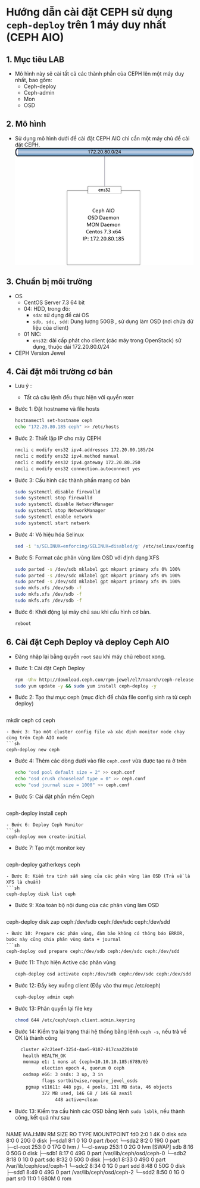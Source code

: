 # Hướng dẫn cài đặt CEPH sử dụng `ceph-deploy` trên 1 máy duy nhất (CEPH AIO)

## 1. Mục tiêu LAB
- Mô hình này sẽ cài tất cả các thành phần của CEPH lên một máy duy nhất, bao gồm:
  - Ceph-deploy
  - Ceph-admin
  - Mon
  - OSD


## 2. Mô hình 
- Sử dụng mô hình dưới để cài đặt CEPH AIO chỉ cần một máy chủ để cài đặt CEPH. 
![img](image/topo_ceph_AIO.jpg)

## 3. Chuẩn bị môi trường
- OS
  - CentOS Server 7.3 64 bit
  - 04: HDD, trong đó:
    - `sda`: sử dụng để cài OS
    - `sdb, sdc, sdd`: Dung lượng 50GB , sử dụng làm OSD (nơi chứa dữ liệu của client)
  - 01 NIC: 
    - `ens32`: dải cấp phát cho client (các máy trong OpenStack) sử dụng, thuộc dải 172.20.80.0/24  
- CEPH Version Jewel

## 4. Cài đặt môi trường cơ bản
- Lưu ý :
  - Tất cả câu lệnh đều thực hiện với quyền `ROOT`  

- Bước 1: Đặt hostname và file hosts
  ```sh
  hostnamectl set-hostname ceph 
  echo "172.20.80.185 ceph" >> /etc/hosts
  ```
- Bước 2: Thiết lập IP cho máy CEPH
  ```sh
  nmcli c modify ens32 ipv4.addresses 172.20.80.185/24
  nmcli c modify ens32 ipv4.method manual
  nmcli c modify ens32 ipv4.gateway 172.20.80.250
  nmcli c modify ens32 connection.autoconnect yes
  ```
  
- Bước 3: Cấu hình các thành phần mạng cơ bản
  ```sh
  sudo systemctl disable firewalld
  sudo systemctl stop firewalld
  sudo systemctl disable NetworkManager
  sudo systemctl stop NetworkManager
  sudo systemctl enable network
  sudo systemctl start network
  ```

- Bước 4: Vô hiệu hóa Selinux
  ```sh
  sed -i 's/SELINUX=enforcing/SELINUX=disabled/g' /etc/selinux/config
  ```
- Bước 5: Format các phân vùng làm OSD với định dạng XFS
  ```sh
  sudo parted -s /dev/sdb mklabel gpt mkpart primary xfs 0% 100%
  sudo parted -s /dev/sdc mklabel gpt mkpart primary xfs 0% 100%
  sudo parted -s /dev/sdd mklabel gpt mkpart primary xfs 0% 100%
  sudo mkfs.xfs /dev/sdb -f
  sudo mkfs.xfs /dev/sdb -f
  sudo mkfs.xfs /dev/sdb -f
  ```
- Bước 6: Khởi động lại máy chủ sau khi cấu hình cơ bản.
  ```sh
  reboot
  ```
## 6. Cài đặt Ceph Deploy và deploy Ceph AIO
- Đăng nhập lại bằng quyền `root` sau khi máy chủ reboot xong.

- Bước 1: Cài đặt Ceph Deploy
  ```sh
  rpm -Uhv http://download.ceph.com/rpm-jewel/el7/noarch/ceph-release-1-1.el7.noarch.rpm
  sudo yum update -y && sudo yum install ceph-deploy -y
  ```
- Bước 2: Tạo thư mục ceph (mục đích để chứa file config sinh ra từ ceph deploy)
  ```sh
mkdir ceph
cd ceph
  ```
- Bước 3: Tạo một cluster config file và xác định monitor node chạy cùng trên Ceph AIO node
  ```sh
ceph-deploy new ceph
  ```
- Bước 4: Thêm các dòng dưới vào file `ceph.conf` vừa được tạo ra ở trên
  ```sh
  echo "osd pool default size = 2" >> ceph.conf
  echo "osd crush chooseleaf type = 0" >> ceph.conf
  echo "osd journal size = 1000" >> ceph.conf
  ```
- Bước 5:  Cài đặt phần mềm Ceph
  ```sh
ceph-deploy install ceph
  ```
- Bước 6: Deploy Ceph Monitor 
  ```sh
ceph-deploy mon create-initial
  ```
- Bước 7: Tạo một monitor key
  ```sh
ceph-deploy gatherkeys ceph
  ```
- Bước 8: Kiểm tra tính sẵn sàng của các phân vùng làm OSD (Trả về là XFS là chuẩn)
  ```sh
ceph-deploy disk list ceph
  ```
- Bước 9: Xóa toàn bộ nội dung của các phân vùng làm OSD
  ```sh
ceph-deploy disk zap ceph:/dev/sdb ceph:/dev/sdc ceph:/dev/sdd
  ```
- Bước 10: Prepare các phân vùng, đảm bảo không có thông báo ERROR, bước này cũng chia phân vùng data + journal
  ```sh
  ceph-deploy osd prepare ceph:/dev/sdb ceph:/dev/sdc ceph:/dev/sdd
  ```
- Bước 11: Thực hiện Active các phân vùng
  ```sh
  ceph-deploy osd activate ceph:/dev/sdb ceph:/dev/sdc ceph:/dev/sdd
  ```
- Bước 12: Đẩy key xuống client (Đẩy vào thư mục /etc/ceph)
  ```sh
  ceph-deploy admin ceph
  ```
- Bước 13: Phân quyền lại file key
  ```sh
  chmod 644 /etc/ceph/ceph.client.admin.keyring
  ```
- Bước 14: Kiểm tra lại trạng thái hệ thống bằng lệnh `ceph -s`, nếu trả về OK là thành công
  ```sh
    cluster e7c21eef-3254-4ae5-9107-817caa220a10
     health HEALTH_OK
     monmap e1: 1 mons at {ceph=10.10.10.185:6789/0}
            election epoch 4, quorum 0 ceph
     osdmap e66: 3 osds: 3 up, 3 in
            flags sortbitwise,require_jewel_osds
      pgmap v11611: 448 pgs, 4 pools, 131 MB data, 46 objects
            372 MB used, 146 GB / 146 GB avail
                 448 active+clean
   ```
- Bước 13: Kiểm tra cấu hình các OSD bằng lệnh `sudo lsblk`, nếu thành công, kết quả như sau
  ```sh
NAME        MAJ:MIN RM  SIZE RO TYPE MOUNTPOINT
fd0           2:0    1    4K  0 disk 
sda           8:0    0   20G  0 disk 
├─sda1        8:1    0    1G  0 part /boot
└─sda2        8:2    0   19G  0 part 
  ├─cl-root 253:0    0   17G  0 lvm  /
  └─cl-swap 253:1    0    2G  0 lvm  [SWAP]
sdb           8:16   0   50G  0 disk 
├─sdb1        8:17   0   49G  0 part /var/lib/ceph/osd/ceph-0
└─sdb2        8:18   0    1G  0 part 
sdc           8:32   0   50G  0 disk 
├─sdc1        8:33   0   49G  0 part /var/lib/ceph/osd/ceph-1
└─sdc2        8:34   0    1G  0 part 
sdd           8:48   0   50G  0 disk 
├─sdd1        8:49   0   49G  0 part /var/lib/ceph/osd/ceph-2
└─sdd2        8:50   0    1G  0 part 
sr0          11:0    1  680M  0 rom  

  ```